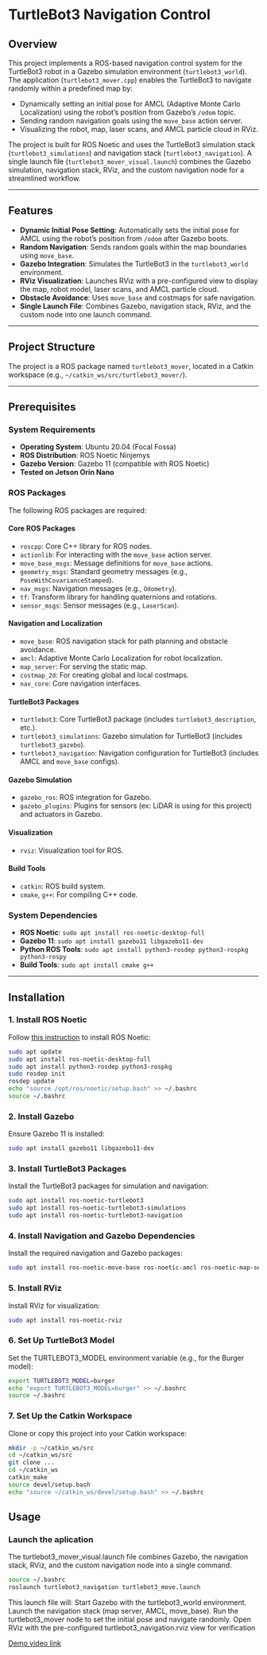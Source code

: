 # TurtleBot3 Navigation Control

## Overview

This project implements a ROS-based navigation control system for the TurtleBot3 robot in a Gazebo simulation environment (`turtlebot3_world`). The application (`turtlebot3_mover.cpp`) enables the TurtleBot3 to navigate randomly within a predefined map by:

- Dynamically setting an initial pose for AMCL (Adaptive Monte Carlo Localization) using the robot’s position from Gazebo’s `/odom` topic.
- Sending random navigation goals using the `move_base` action server.
- Visualizing the robot, map, laser scans, and AMCL particle cloud in RViz.

The project is built for ROS Noetic and uses the TurtleBot3 simulation stack (`turtlebot3_simulations`) and navigation stack (`turtlebot3_navigation`). A single launch file (`turtlebot3_mover_visual.launch`) combines the Gazebo simulation, navigation stack, RViz, and the custom navigation node for a streamlined workflow.

---

## Features

- **Dynamic Initial Pose Setting**: Automatically sets the initial pose for AMCL using the robot’s position from `/odom` after Gazebo boots.
- **Random Navigation**: Sends random goals within the map boundaries using `move_base`.
- **Gazebo Integration**: Simulates the TurtleBot3 in the `turtlebot3_world` environment.
- **RViz Visualization**: Launches RViz with a pre-configured view to display the map, robot model, laser scans, and AMCL particle cloud.
- **Obstacle Avoidance**: Uses `move_base` and costmaps for safe navigation.
- **Single Launch File**: Combines Gazebo, navigation stack, RViz, and the custom node into one launch command.

---

## Project Structure

The project is a ROS package named `turtlebot3_mover`, located in a Catkin workspace (e.g., `~/catkin_ws/src/turtlebot3_mover/`).

---

## Prerequisites

### System Requirements
- **Operating System**: Ubuntu 20.04 (Focal Fossa)
- **ROS Distribution**: ROS Noetic Ninjemys
- **Gazebo Version**: Gazebo 11 (compatible with ROS Noetic)
- **Tested on Jetson Orin Nano**

### ROS Packages
The following ROS packages are required:

#### Core ROS Packages
- `roscpp`: Core C++ library for ROS nodes.
- `actionlib`: For interacting with the `move_base` action server.
- `move_base_msgs`: Message definitions for `move_base` actions.
- `geometry_msgs`: Standard geometry messages (e.g., `PoseWithCovarianceStamped`).
- `nav_msgs`: Navigation messages (e.g., `Odometry`).
- `tf`: Transform library for handling quaternions and rotations.
- `sensor_msgs`: Sensor messages (e.g., `LaserScan`).

#### Navigation and Localization
- `move_base`: ROS navigation stack for path planning and obstacle avoidance.
- `amcl`: Adaptive Monte Carlo Localization for robot localization.
- `map_server`: For serving the static map.
- `costmap_2d`: For creating global and local costmaps.
- `nav_core`: Core navigation interfaces.

#### TurtleBot3 Packages
- `turtlebot3`: Core TurtleBot3 package (includes `turtlebot3_description`, etc.).
- `turtlebot3_simulations`: Gazebo simulation for TurtleBot3 (includes `turtlebot3_gazebo`).
- `turtlebot3_navigation`: Navigation configuration for TurtleBot3 (includes AMCL and `move_base` configs).

#### Gazebo Simulation
- `gazebo_ros`: ROS integration for Gazebo.
- `gazebo_plugins`: Plugins for sensors (ex: LiDAR is using for this project) and actuators in Gazebo.

#### Visualization
- `rviz`: Visualization tool for ROS.

#### Build Tools
- `catkin`: ROS build system.
- `cmake`, `g++`: For compiling C++ code.

### System Dependencies
- **ROS Noetic**: `sudo apt install ros-noetic-desktop-full`
- **Gazebo 11**: `sudo apt install gazebo11 libgazebo11-dev`
- **Python ROS Tools**: `sudo apt install python3-rosdep python3-rospkg python3-rospy`
- **Build Tools**: `sudo apt install cmake g++`

---

## Installation

### 1. Install ROS Noetic
Follow [this instruction](https://wiki.ros.org/noetic/Installation/Ubuntu) to install ROS Noetic:

```bash
sudo apt update
sudo apt install ros-noetic-desktop-full
sudo apt install python3-rosdep python3-rospkg
sudo rosdep init
rosdep update
echo "source /opt/ros/noetic/setup.bash" >> ~/.bashrc
source ~/.bashrc
```

### 2. Install Gazebo
Ensure Gazebo 11 is installed:

```bash
sudo apt install gazebo11 libgazebo11-dev
```

### 3. Install TurtleBot3 Packages
Install the TurtleBot3 packages for simulation and navigation:

```bash
sudo apt install ros-noetic-turtlebot3
sudo apt install ros-noetic-turtlebot3-simulations
sudo apt install ros-noetic-turtlebot3-navigation
```

### 4. Install Navigation and Gazebo Dependencies
Install the required navigation and Gazebo packages:

```bash
sudo apt install ros-noetic-move-base ros-noetic-amcl ros-noetic-map-server ros-noetic-costmap-2d ros-noetic-nav-core ros-noetic-gazebo-ros ros-noetic-gazebo-plugins
```

### 5. Install RViz
Install RViz for visualization:
``` bash
sudo apt install ros-noetic-rviz
```

### 6. Set Up TurtleBot3 Model
Set the TURTLEBOT3_MODEL environment variable (e.g., for the Burger model):
``` bash
export TURTLEBOT3_MODEL=burger
echo "export TURTLEBOT3_MODEL=burger" >> ~/.bashrc
source ~/.bashrc
```
### 7. Set Up the Catkin Workspace
Clone or copy this project into your Catkin workspace:
```bash
mkdir -p ~/catkin_ws/src
cd ~/catkin_ws/src
git clone ...
cd ~/catkin_ws
catkin_make
source devel/setup.bash
echo "source ~/catkin_ws/devel/setup.bash" >> ~/.bashrc
```

## Usage
### Launch the aplication
The turtlebot3_mover_visual.launch file combines Gazebo, the navigation stack, RViz, and the custom navigation node into a single command.
```bash
source ~/.bashrc
roslaunch turtlebot3_navigation turtlebot3_move.launch
```

This launch file will:
Start Gazebo with the turtlebot3_world environment.
Launch the navigation stack (map server, AMCL, move_base).
Run the turtlebot3_mover node to set the initial pose and navigate randomly.
Open RViz with the pre-configured turtlebot3_navigation.rviz view for verification

[Demo video link](https://drive.google.com/file/d/13wv3u3T-fibwXXTHQ265JH7O8wMmSWan/view?usp=drive_link)

